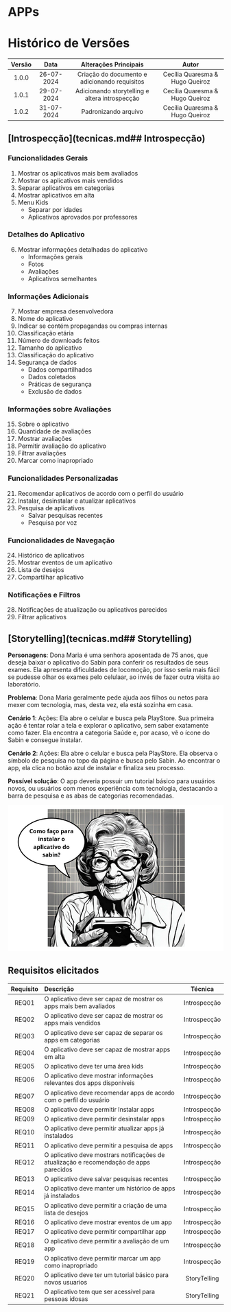 # APPs

# Histórico de Versões
 
| **Versão** | **Data** | **Alterações Principais** | **Autor** |
| :--: | :--: | :--: | :--: | 
| 1.0.0 | 26-07-2024 | Criação do documento e adicionando requisitos | Cecília Quaresma & Hugo Queiroz |
| 1.0.1 | 29-07-2024 | Adicionando storytelling e altera introspecção | Cecília Quaresma & Hugo Queiroz |
| 1.0.2 | 31-07-2024 | Padronizando arquivo | Cecília Quaresma & Hugo Queiroz |

## [Introspecção](tecnicas.md## Introspecção)


### Funcionalidades Gerais

1. Mostrar os aplicativos mais bem avaliados
2. Mostrar os aplicativos mais vendidos
3. Separar aplicativos em categorias
4. Mostrar aplicativos em alta
5. Menu Kids 
    - Separar por idades
    - Aplicativos aprovados por professores

### Detalhes do Aplicativo

6. Mostrar informações detalhadas do aplicativo
    - Informações gerais
    - Fotos
    - Avaliações
    - Aplicativos semelhantes

### Informações Adicionais

7. Mostrar empresa desenvolvedora
8. Nome do aplicativo
9. Indicar se contém propagandas ou compras internas
10. Classificação etária
11. Número de downloads feitos
12. Tamanho do aplicativo
13. Classificação do aplicativo
14. Segurança de dados
    - Dados compartilhados
    - Dados coletados
    - Práticas de segurança
    - Exclusão de dados

### Informações sobre Avaliações

15. Sobre o aplicativo
16. Quantidade de avaliações
17. Mostrar avaliações
18. Permitir avaliação do aplicativo
19. Filtrar avaliações
20. Marcar como inapropriado

### Funcionalidades Personalizadas

21. Recomendar aplicativos de acordo com o perfil do usuário
22. Instalar, desinstalar e atualizar aplicativos
23. Pesquisa de aplicativos
    - Salvar pesquisas recentes
    - Pesquisa por voz

### Funcionalidades de Navegação

24. Histórico de aplicativos
25. Mostrar eventos de um aplicativo
26. Lista de desejos
27. Compartilhar aplicativo

### Notificações e Filtros

28. Notificações de atualização ou aplicativos parecidos
29. Filtrar aplicativos


## [Storytelling](tecnicas.md## Storytelling)

**Personagens**: Dona Maria é uma senhora aposentada de 75 anos, que deseja baixar o aplicativo do Sabin para conferir os resultados de seus exames. Ela apresenta dificuldades de locomoção, por isso seria mais fácil se pudesse olhar os exames pelo celulaar, ao invés de fazer outra visita ao laboratório.

**Problema**: Dona Maria geralmente pede ajuda aos filhos ou netos para mexer com tecnologia, mas, desta vez, ela está sozinha em casa.


**Cenário 1**:
Ações: Ela abre o celular e busca pela PlayStore. Sua primeira ação é tentar rolar a tela e explorar o aplicativo, sem saber exatamente como fazer. Ela encontra a categoria Saúde e, por acaso, vê o ícone do Sabin e consegue instalar.

**Cenário 2**:
Ações: Ela abre o celular e busca pela PlayStore. Ela observa o símbolo de pesquisa no topo da página e busca pelo Sabin. Ao encontrar o app, ela clica no botão azul de instalar e finaliza seu processo. 


**Possível solução**: O app deveria possuir um tutorial básico para usuários novos, ou usuários com menos experiência com tecnologia, destacando a barra de pesquisa e as abas de categorias recomendadas.

![Exemplo1](../assets/imagens/storytelling_maria_apps.png)

## Requisitos elicitados


| Requisito | Descrição | Técnica |
| :--: | :-- | :--: |
| REQ01 | O aplicativo deve ser capaz de mostrar os apps mais bem avaliados | Introspecção |
| REQ02 | O aplicativo deve ser capaz de mostrar os apps mais vendidos | Introspecção |
| REQ03 | O aplicativo deve ser capaz de separar os apps em categorias | Introspecção |
| REQ04 | O aplicativo deve ser capaz de mostrar apps em alta | Introspecção |
| REQ05 | O aplicativo deve ter uma área kids | Introspecção |
| REQ06 | O aplicativo deve mostrar informações relevantes dos apps disponiveis| Introspecção |
| REQ07 | O aplicativo deve recomendar apps de acordo com o perfil do usuário | Introspecção |
| REQ08 | O aplicativo deve permitir Instalar apps | Introspecção |
| REQ09 | O aplicativo deve permitir desinstalar apps | Introspecção |
| REQ10 | O aplicativo deve permitir atualizar apps já instalados | Introspecção |
| REQ11 | O aplicativo deve permitir a pesquisa de apps | Introspecção |
| REQ12 | O aplicativo deve mostrars notificações de atualização e recomendação de apps parecidos | Introspecção |
| REQ13 | O aplicativo deve salvar pesquisas recentes | Introspecção |
| REQ14 | O aplicativo deve manter um histórico de apps já instalados | Introspecção |
| REQ15 | O aplicativo deve permitir a criação de uma lista de desejos | Introspecção |
| REQ16 | O aplicativo deve mostrar eventos de um app | Introspecção |
| REQ17 | O aplicativo deve permitir compartilhar app | Introspecção |
| REQ18 | O aplicativo deve permitir a avaliação de um app | Introspecção |
| REQ19 | O aplicativo deve permitir marcar um app como inapropriado | Introspecção |
| REQ20 | O aplicativo deve ter um tutorial básico para novos usuarios | StoryTelling |
| REQ21 | O aplicativo tem que ser acessível para pessoas idosas | StoryTelling |

